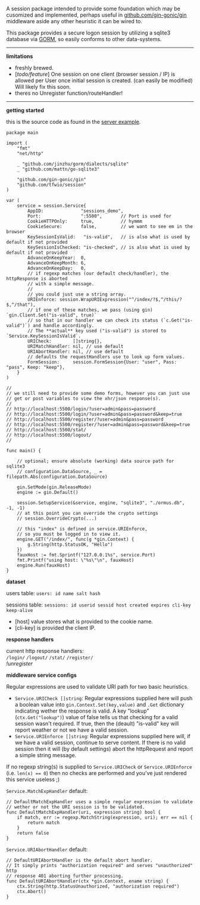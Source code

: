 
A session package intended to provide some foundation which may be cusomized and
implemented, perhaps useful in [github.com/gin-gonic/gin] middleware aside any other heuristic it can be wired to.

This package provides a secure logon session by utilizing a sqlite3 database via [GORM],
so easily conforms to other data-systems.

----

**limitations**

- freshly brewed.
- [*todo/feature*] One session on one client (browser session / IP) is allowed per User once initial session is created.  (can easily be modified)  
  Will likely fix this soon.
- theres no Unregister function/routeHandler!

----

**getting started**

this is the source code as found in the [server example](./examples/srv).

```golang
package main

import (
	"fmt"
	"net/http"

	_ "github.com/jinzhu/gorm/dialects/sqlite"
	_ "github.com/mattn/go-sqlite3"

	"github.com/gin-gonic/gin"
	"github.com/tfwio/session"
)

var (
	service = session.Service{
		AppID:              "sessions_demo",
		Port:               ":5500",       // Port is used for
		CookieHTTPOnly:     true,          // hymmm
		CookieSecure:       false,         // we want to see em in the browser
		KeySessionIsValid:   "is-valid",   // is also what is used by default if not provided
		KeySessionIsChecked: "is-checked", // is also what is used by default if not provided
		AdvanceOnKeepYear:  0,
		AdvanceOnKeepMonth: 6,
		AdvanceOnKeepDay:   0,
		// if regexp matches (our default check/handler), the httpResponse is aborted
		// with a simple message.
		//
		// you could just use a string array.
		URIEnforce: session.WrapURIExpression("^/index/?$,^/this/?$,^/that"),
		// if one of these matches, we pass (using gin) `gin.Client.Set("is-valid", true)`
		// so that in our handler we can check its status (`c.Get("is-valid")`) and handle accordingly.
		// The **actual** key used ("is-valid") is stored to `Service.KeySessionIsValid`.
		URICheck:        []string{},
		URIMatchHandler: nil, // use default
		URIAbortHandler: nil, // use default
		// defaults the requestHandlers use to look up form values.
		FormSession:     session.FormSession{User: "user", Pass: "pass", Keep: "keep"},
	}
)

//
// we still need to provide some demo forms, however you can just use
// get or post variables to view the xhr/json response(s).
//
// http://localhost:5500/login/?user=admin&pass=password
// http://localhost:5500/login/?user=admin&pass=password&keep=true
// http://localhost:5500/register/?user=admin&pass=password
// http://localhost:5500/register/?user=admin&pass=password&keep=true
// http://localhost:5500/stat/
// http://localhost:5500/logout/
//

func main() {

	// optional; ensure absolute (working) data source path for sqlite3
	// configuration.DataSource, _ = filepath.Abs(configuration.DataSource)

	gin.SetMode(gin.ReleaseMode)
	engine := gin.Default()

	session.SetupService(&service, engine, "sqlite3", "./ormus.db", -1, -1)
	// at this point you can override the crypto settings
	// session.OverrideCrypto(...)

	// this "index" is defined in service.URIEnforce,
	// so you must be logged in to view it.
	engine.GET("/index/", func(g *gin.Context) {
		g.String(http.StatusOK, "Hello")
	})
	fauxHost := fmt.Sprintf("127.0.0.1%s", service.Port)
	fmt.Printf("using host: \"%s\"\n", fauxHost)
	engine.Run(fauxHost)
}
```

**dataset**

users table: `users: id name salt hash`

sessions table: `sessions: id userid sessid host created expires cli-key keep-alive`

* [host] value stores what is provided to the cookie name.  
* [cli-key] is provided the client IP.

**response handlers**

current http response handlers:  
`/login/` `/logout/` `/stat/` `/register/`  
*!unregister*

**middleware service configs**

Regular expressions are used to validate URI path for two basic heuristics.

- `Service.URICheck []string`: Regular expressions supplied here will push a boolean
  value into `gin.Context.Set(key,value)` and `.Get` dictionary indicating wether
  the response is valid.  A key "lookup" (`ctx.Get("lookup")`) value of false tells us
  that checking for a valid session wasn't required.  If true, then the (deault)
  "is-valid" key will report weather or not we have a valid session.
- `Service.URIEnforce []string`: Regular expressions supplied here will, if we have
  a valid session, continue to serve content.  If there is no valid session then
  it will (by default settings) abort the httpRequest and report a simple string message.

If no regexp string(s) is supplied to `Service.URICheck` or `Service.URIEnforce`
(i.e. `len(x) == 0`) then no checks are performed and you've just rendered this
service useless ;)

`Service.MatchExpHandler` default:
```golang
// DefaultMatchExpHandler uses a simple regular expression to validate
// wether or not the URI session is to be validated.
func DefaultMatchExpHandler(uri, expression string) bool {
	if match, err := regexp.MatchString(expression, uri); err == nil {
		return match
	}
	return false
}
```

`Service.URIAbortHandler` default:
```golang
// DefaultURIAbortHandler is the default abort handler.
// It simply prints "authorization required" and serves "unauthorized" http
// response 401 aborting further processing.
func DefaultURIAbortHandler(ctx *gin.Context, ename string) {
	ctx.String(http.StatusUnauthorized, "authorization required")
	ctx.Abort()
}
```



[GORM]:                         https://github.com/jinzhu/gorm
[github.com/gin-gonic/gin]:     https://github.com/gin-gonic/gin

